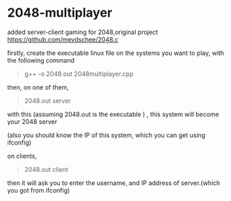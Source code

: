 2048-multiplayer
================

added server-client gaming for 2048,original project https://github.com/mevdschee/2048.c

firstly, create the executable linux file on the systems you want to play, with the following command

> g++ -o 2048.out 2048multiplayer.cpp 

then, on one of them, 

> 2048.out server

with this (assuming 2048.out is the executable ) , this system will become your 2048 server

(also you should know the IP of this system, which you can get using ifconfig)

on clients,

> 2048.out client

then it will ask you to enter the username, and IP address of server.(which you got from ifconfig)





